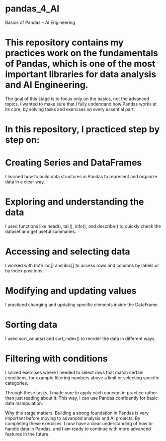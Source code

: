# pandas_4_AI
Basics of Pandas – AI Engineering

# This repository contains my practices work on the fundamentals of Pandas, which is one of the most important libraries for data analysis and AI Engineering.

The goal of this stage is to focus only on the basics, not the advanced topics. I wanted to make sure that I fully understand how Pandas works at its core, by solving tasks and exercises on every essential part.

# In this repository, I practiced step by step on: 

# Creating Series and DataFrames
I learned how to build data structures in Pandas to represent and organize data in a clear way.

# Exploring and understanding the data
I used functions like head(), tail(), info(), and describe() to quickly check the dataset and get useful summaries.

# Accessing and selecting data
I worked with both loc[] and iloc[] to access rows and columns by labels or by index positions.

# Modifying and updating values
I practiced changing and updating specific elements inside the DataFrame.

# Sorting data
I used sort_values() and sort_index() to reorder the data in different ways.

# Filtering with conditions
I solved exercises where I needed to select rows that match certain conditions, for example filtering numbers above a limit or selecting specific categories.

Through these tasks, I made sure to apply each concept in practice rather than just reading about it. This way, I can use Pandas confidently for basic data manipulation.

Why this stage matters:
Building a strong foundation in Pandas is very important before moving to advanced analysis and AI projects. By completing these exercises, I now have a clear understanding of how to handle data in Pandas, and I am ready to continue with more advanced features in the future.
